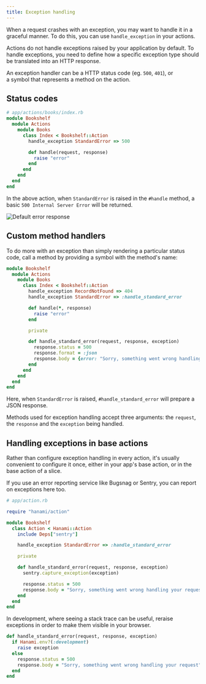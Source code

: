 ```yaml
---
title: Exception handling
---
```


When a request crashes with an exception, you may want to handle it in a graceful manner. To do this, you can use `handle_exception` in your actions.

Actions do not handle exceptions raised by your application by default. To handle exceptions, you need to define how a specific exception type should be translated into an HTTP response.

An exception handler can be a HTTP status code (eg. `500`, `401`), or a symbol that represents a method on the action.

## Status codes

```ruby
# app/actions/books/index.rb
module Bookshelf
  module Actions
    module Books
      class Index < Bookshelf::Action
        handle_exception StandardError => 500

        def handle(request, response)
          raise "error"
        end
      end
    end
  end
end
```

In the above action, when `StandardError` is raised in the `#handle` method, a basic `500 Internal Server Error` will be returned.

<p><img src="/v2.0/actions/default-error-response.png" alt="Default error response"></p>


## Custom method handlers

To do more with an exception than simply rendering a particular status code, call a method by providing a symbol with the method's name:


```ruby
module Bookshelf
  module Actions
    module Books
      class Index < Bookshelf::Action
        handle_exception RecordNotFound => 404
        handle_exception StandardError => :handle_standard_error

        def handle(*, response)
          raise "error"
        end

        private

        def handle_standard_error(request, response, exception)
          response.status = 500
          response.format = :json
          response.body = {error: "Sorry, something went wrong handling your request"}.to_json
        end
      end
    end
  end
end
```

Here, when `StandardError` is raised, `#handle_standard_error` will prepare a JSON response.

Methods used for exception handling accept three arguments: the `request`, the `response` and the `exception` being handled.

## Handling exceptions in base actions

Rather than configure exception handling in every action, it's usually convenient to configure it once, either in your app's base action, or in the base action of a slice.

If you use an error reporting service like Bugsnag or Sentry, you can report on exceptions here too.

```ruby
# app/action.rb

require "hanami/action"

module Bookshelf
  class Action < Hanami::Action
    include Deps["sentry"]

    handle_exception StandardError => :handle_standard_error

    private

    def handle_standard_error(request, response, exception)
      sentry.capture_exception(exception)

      response.status = 500
      response.body = "Sorry, something went wrong handling your request"
    end
  end
end
```

In development, where seeing a stack trace can be useful, reraise exceptions in order to make them visible in your browser.

```ruby
def handle_standard_error(request, response, exception)
  if Hanami.env?(:development)
    raise exception
  else
    response.status = 500
    response.body = "Sorry, something went wrong handling your request"
  end
end
```
